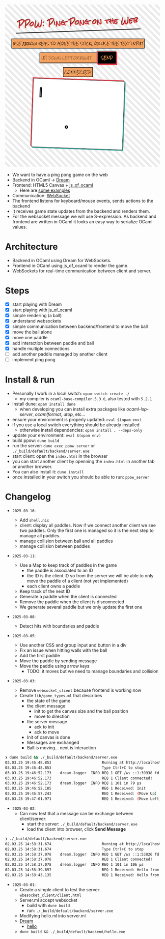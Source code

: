 <img src="images/screenshot.png" alt="OCaml plays ping pong" />

- We want to have a ping pong game on the web
- Backend in OCaml -> [Dream](https://aantron.github.io/dream/)
- Frontend: HTML5 Canvas + [js_of_ocaml](https://ocsigen.org/js_of_ocaml/latest/manual/overview)
  - Here are [some examples](https://github.com/ocsigen/js_of_ocaml/blob/master/examples)
- Communication: [WebSocket](https://developer.mozilla.org/en-US/docs/Web/API/WebSocket)
- The frontend listens for keyboard/mouse events, sends actions to the backend
- It receives game state updates from the backend and renders them.
- For the websocket message we will use S-expression. As backend and frontend are written
in OCaml it looks an easy way to serialize OCaml values.

# Architecture

- Backend in OCaml using Dream for WebSockets.
- Frontend in OCaml using js_of_ocaml to render the game.
- WebSockets for real-time communication between client and server.

# Steps

- [x] start playing with Dream
- [x] start playing with js_of_ocaml
- [x] simple rendering (a ball)
- [x] understand websockets
- [x] simple communication between backend/frontend to move the ball
- [x] move the ball alone
- [x] move one paddle
- [x] add interaction between paddle and ball
- [x] handle multiple connections
- [ ] add another paddle managed by another client
- [ ] implement ping pong

# Install & run

- Personally I work in a local switch: `opam switch create ./`
  - my compiler is `ocaml-base-compiler.5.3.0`, also tested with `5.2.1`
- install dune: `opam install dune`
  - when developing you can install extra packages like *ocaml-lsp-server*,
  *ocamlformat*, *utop*, etc...
- ensure your environment is properly updated: `eval $(opam env)`
- if you use a local switch everything should be already installed
  - otherwise install dependencies: `opam install . --deps-only`
- update your environment: `eval $(opam env)`
- build ppow: `dune build`
- run the server: `dune exec ppow_server` or `./_build/default/backend/server.exe`
- start client: open the `index.html` in the browser
- you can start another client by openning the `index.html` in another tab or another browser.
- You can also install it: `dune install`
- once installed in your switch you should be able to run: `ppow_server`

# Changelog

- `2025-03-16`:
  - Add `shell.nix`
  - client: display all paddles. Now if we connect another client
  we see two paddles. Only the first one is managed so it is the next
  step to manage all paddles.
  - manage collision between ball and all paddles
  - manage collision between paddles

- `2025-03-11`:
  - Use a Map to keep track of paddles in the game
    - the paddle is associated to an ID
    - the ID is the client ID so from the server we will be able to only
    move the paddle of a client (not yet implemented)
    - each client owns a paddle
  - Keep track of the next ID
  - Generate a paddle when the client is connected
  - Remove the paddle when the client is disconnected
  - We generate several paddle but we only update the first one

- `2025-03-08`:
  - Detect hits with boundaries and paddle

- `2025-03-05`:
  - Use another CSS and group input and button in a div
  - Fix an issue when hitting walls with the ball
  - Add the first paddle
  - Move the paddle by sending message
  - Move the paddle using arrow keys
    - TODO: it moves but we need to manage boundaries and collision

- `2025-03-03`:
  - Remove `websocket_client` because frontend is working now
  - Create `lib/game_types.ml` that describes
    - the state of the game
    - the client message
      - init to get the canvas size and the ball position
      - move to direction
    - the server message
      - ack to init
      - ack to move
    - Init of canvas is done
    - Messages are exchanged
    - Ball is moving... next is interaction
```sh
❯ dune build && ./_build/default/backend/server.exe
03.03.25 19:46:48.853                       Running at http://localhost:8080
03.03.25 19:46:48.853                       Type Ctrl+C to stop
03.03.25 19:46:52.173    dream.logger  INFO REQ 1 GET /ws ::1:39938 fd 6 Mozilla/5.0 (X11; Linux x86_64; rv:128.0) Gecko/20100101 Firefox/128.0
03.03.25 19:46:52.173                       REQ 1 Client connected!
03.03.25 19:46:52.173    dream.logger  INFO REQ 1 101 in 79 μs
03.03.25 19:46:52.185                       REQ 1 Received: Init
03.03.25 19:46:57.243                       REQ 1 Received: (Move Up)
03.03.25 19:47:01.971                       REQ 1 Received: (Move Left)
```
- `2025-03-02`:
    - Can now test that a message can be exchange between client/server:
      - start the server: `./_build/default/backend/server.exe`
      - load the client into browser, click **Send Message**
```sh
❯ ./_build/default/backend/server.exe
02.03.25 14:58:31.674                       Running at http://localhost:8080
02.03.25 14:58:31.674                       Type Ctrl+C to stop
02.03.25 14:58:37.078    dream.logger  INFO REQ 1 GET /ws ::1:53826 fd 6 Mozilla/5.0 (X11; Linux x86_64; rv:128.0) Gecko/20100101 Firefox/128.0
02.03.25 14:58:37.078                       REQ 1 Client connected!
02.03.25 14:58:37.078    dream.logger  INFO REQ 1 101 in 106 μs
02.03.25 14:58:39.897                       REQ 1 Received: Hello from client!
02.03.25 14:58:43.135                       REQ 1 Received: Hello from client!
```

- `2025-03-01`:
    - Create a simple client to test the server: `wbesocket_client/client.html`
    - Server.ml accept websocket
      - build with `dune build`
      - run: `./_build/default/backend/server.exe`
    - Modifying hello.ml into server.ml
    - [Dream](https://aantron.github.io/dream/)
      - [hello](https://aantron.github.io/dream/)
    - `dune build && ./_build/default/backend/hello.exe`
